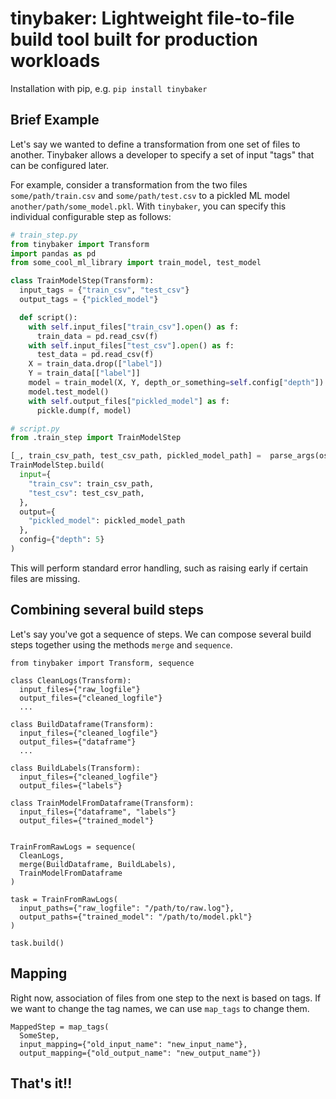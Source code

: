 # tinybaker: Lightweight file-to-file build tool built for production workloads

Installation with pip, e.g. `pip install tinybaker`

## Brief Example

Let's say we wanted to define a transformation from one set of files to another. Tinybaker allows a developer to specify a set of input "tags" that can be configured later.

For example, consider a transformation from the two files `some/path/train.csv` and `some/path/test.csv` to a pickled ML model `another/path/some_model.pkl`. With `tinybaker`, you can specify this individual configurable step as follows:

```py
# train_step.py
from tinybaker import Transform
import pandas as pd
from some_cool_ml_library import train_model, test_model

class TrainModelStep(Transform):
  input_tags = {"train_csv", "test_csv"}
  output_tags = {"pickled_model"}

  def script():
    with self.input_files["train_csv"].open() as f:
      train_data = pd.read_csv(f)
    with self.input_files["test_csv"].open() as f:
      test_data = pd.read_csv(f)
    X = train_data.drop(["label"])
    Y = train_data[["label"]]
    model = train_model(X, Y, depth_or_something=self.config["depth"])
    model.test_model()
    with self.output_files["pickled_model"] as f:
      pickle.dump(f, model)

```

```py
# script.py
from .train_step import TrainModelStep

[_, train_csv_path, test_csv_path, pickled_model_path] =  parse_args(os)
TrainModelStep.build(
  input={
    "train_csv": train_csv_path,
    "test_csv": test_csv_path,
  },
  output={
    "pickled_model": pickled_model_path
  },
  config={"depth": 5}
)
```

This will perform standard error handling, such as raising early if certain files are missing.

## Combining several build steps

Let's say you've got a sequence of steps. We can compose several build steps together using the methods `merge` and `sequence`.

```
from tinybaker import Transform, sequence

class CleanLogs(Transform):
  input_files={"raw_logfile"}
  output_files={"cleaned_logfile"}
  ...

class BuildDataframe(Transform):
  input_files={"cleaned_logfile"}
  output_files={"dataframe"}
  ...

class BuildLabels(Transform):
  input_files={"cleaned_logfile"}
  output_files={"labels"}

class TrainModelFromDataframe(Transform):
  input_files={"dataframe", "labels"}
  output_files={"trained_model"}


TrainFromRawLogs = sequence(
  CleanLogs,
  merge(BuildDataframe, BuildLabels),
  TrainModelFromDataframe
)

task = TrainFromRawLogs(
  input_paths={"raw_logfile": "/path/to/raw.log"},
  output_paths={"trained_model": "/path/to/model.pkl"}
)

task.build()

```

## Mapping

Right now, association of files from one step to the next is based on tags. If we want to change the tag names, we can use `map_tags` to change them.

```
MappedStep = map_tags(
  SomeStep,
  input_mapping={"old_input_name": "new_input_name"},
  output_mapping={"old_output_name": "new_output_name"})
```

## That's it!!
